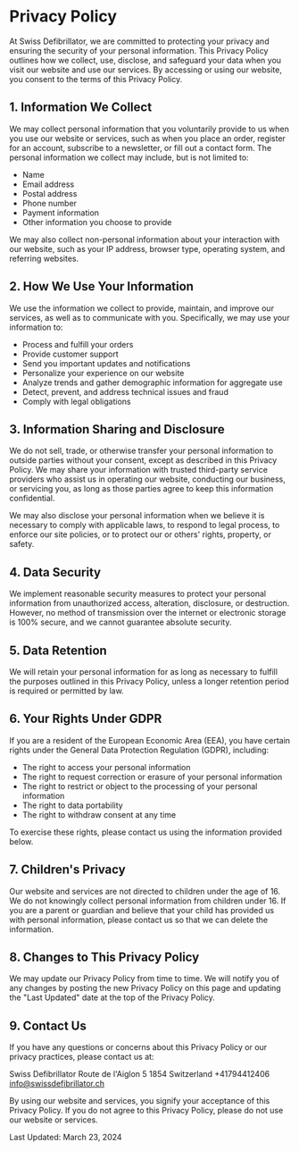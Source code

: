 # Privacy Policy

At Swiss Defibrillator, we are committed to protecting your privacy and ensuring the security of your personal information. This Privacy Policy outlines how we collect, use, disclose, and safeguard your data when you visit our website and use our services. By accessing or using our website, you consent to the terms of this Privacy Policy.

## 1. Information We Collect

We may collect personal information that you voluntarily provide to us when you use our website or services, such as when you place an order, register for an account, subscribe to a newsletter, or fill out a contact form. The personal information we collect may include, but is not limited to:

- Name
- Email address
- Postal address
- Phone number
- Payment information
- Other information you choose to provide

We may also collect non-personal information about your interaction with our website, such as your IP address, browser type, operating system, and referring websites.

## 2. How We Use Your Information

We use the information we collect to provide, maintain, and improve our services, as well as to communicate with you. Specifically, we may use your information to:

- Process and fulfill your orders
- Provide customer support
- Send you important updates and notifications
- Personalize your experience on our website
- Analyze trends and gather demographic information for aggregate use
- Detect, prevent, and address technical issues and fraud
- Comply with legal obligations

## 3. Information Sharing and Disclosure

We do not sell, trade, or otherwise transfer your personal information to outside parties without your consent, except as described in this Privacy Policy. We may share your information with trusted third-party service providers who assist us in operating our website, conducting our business, or servicing you, as long as those parties agree to keep this information confidential.

We may also disclose your personal information when we believe it is necessary to comply with applicable laws, to respond to legal process, to enforce our site policies, or to protect our or others' rights, property, or safety.

## 4. Data Security

We implement reasonable security measures to protect your personal information from unauthorized access, alteration, disclosure, or destruction. However, no method of transmission over the internet or electronic storage is 100% secure, and we cannot guarantee absolute security.

## 5. Data Retention

We will retain your personal information for as long as necessary to fulfill the purposes outlined in this Privacy Policy, unless a longer retention period is required or permitted by law.

## 6. Your Rights Under GDPR

If you are a resident of the European Economic Area (EEA), you have certain rights under the General Data Protection Regulation (GDPR), including:

- The right to access your personal information
- The right to request correction or erasure of your personal information
- The right to restrict or object to the processing of your personal information
- The right to data portability
- The right to withdraw consent at any time

To exercise these rights, please contact us using the information provided below.

## 7. Children's Privacy

Our website and services are not directed to children under the age of 16. We do not knowingly collect personal information from children under 16. If you are a parent or guardian and believe that your child has provided us with personal information, please contact us so that we can delete the information.

## 8. Changes to This Privacy Policy

We may update our Privacy Policy from time to time. We will notify you of any changes by posting the new Privacy Policy on this page and updating the "Last Updated" date at the top of the Privacy Policy.

## 9. Contact Us

If you have any questions or concerns about this Privacy Policy or our privacy practices, please contact us at:

Swiss Defibrillator
Route de l'Aiglon 5
1854 Switzerland
+41794412406
info@swissdefibrillator.ch

By using our website and services, you signify your acceptance of this Privacy Policy. If you do not agree to this Privacy Policy, please do not use our website or services.

Last Updated: March 23, 2024